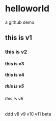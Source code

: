 # helloworld
a github demo
## this is v1
### this is v2
#### this is v3
#### this is v4
##### this is v5
###### this is v6
ddd
v8
v9
v10
v11
beta
